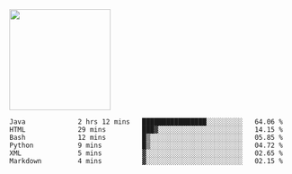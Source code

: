 <img height="180em" src="https://github-readme-stats.vercel.app/api?username=toadkarter&show_icons=true&hide_border=true&&count_private=true&include_all_commits=true" />

<!--START_SECTION:waka-->

```text
Java             2 hrs 12 mins   ████████████████░░░░░░░░░   64.06 %
HTML             29 mins         ███▓░░░░░░░░░░░░░░░░░░░░░   14.15 %
Bash             12 mins         █▒░░░░░░░░░░░░░░░░░░░░░░░   05.85 %
Python           9 mins          █▒░░░░░░░░░░░░░░░░░░░░░░░   04.72 %
XML              5 mins          ▓░░░░░░░░░░░░░░░░░░░░░░░░   02.65 %
Markdown         4 mins          ▓░░░░░░░░░░░░░░░░░░░░░░░░   02.15 %
```

<!--END_SECTION:waka-->
